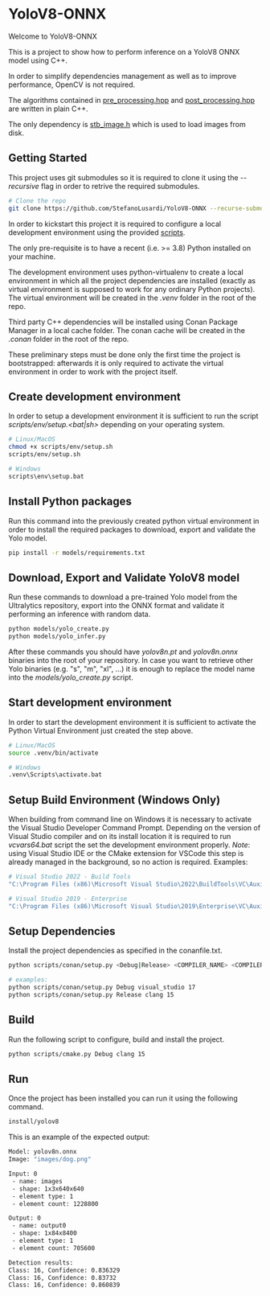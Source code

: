 # YoloV8-ONNX
Welcome to YoloV8-ONNX

This is a project to show how to perform inference on a YoloV8 ONNX model using C++.

In order to simplify dependencies management as well as to improve performance, OpenCV is not required.

The algorithms contained in [pre_processing.hpp](./src/pre_processing.hpp/) and [post_processing.hpp](./src/post_processing.hpp/) are written in plain C++.

The only dependency is [stb_image.h](https://github.com/nothings/stb/blob/master/stb_image.h) which is used to load images from disk.

## Getting Started

This project uses git submodules so it is required to clone it using the *--recursive* flag in order to retrive the required submodules.

```bash
# Clone the repo
git clone https://github.com/StefanoLusardi/YoloV8-ONNX --recurse-submodules
```

In order to kickstart this project it is required to configure a local development environment using the provided [scripts](./scripts/).

The only pre-requisite is to have a recent (i.e. >= 3.8) Python installed on your machine.

The development environment uses python-virtualenv to create a local environment in which all the project dependencies are installed (exactly as virtual environment is supposed to work for any ordinary Python projects). The virtual environment will be created in the *.venv* folder in the root of the repo.

Third party C++ dependencies will be installed using Conan Package Manager in a local cache folder. The conan cache will be created in the *.conan* folder in the root of the repo.

These preliminary steps must be done only the first time the project is bootstrapped: afterwards it is only required to activate the virtual environment in order to work with the project itself.

## Create development environment
In order to setup a development environment it is sufficient to run the script *scripts/env/setup.<bat|sh>* depending on your operating system.

```bash
# Linux/MacOS
chmod +x scripts/env/setup.sh
scripts/env/setup.sh

# Windows
scripts\env\setup.bat
```

## Install Python packages
Run this command into the previously created python virtual environment in order to install the required packages to download, export and validate the Yolo model.

```bash
pip install -r models/requirements.txt
```

## Download, Export and Validate YoloV8 model
Run these commands to download a pre-trained Yolo model from the Ultralytics repository, export into the ONNX format and validate it performing an inference with random data.

```bash
python models/yolo_create.py
python models/yolo_infer.py
```

After these commands you should have *yolov8n.pt* and *yolov8n.onnx* binaries into the root of your repository. In case you want to retrieve other Yolo binaries (e.g. "s", "m", "xl", ...) it is enough to replace the model name into the *models/yolo_create.py* script.


## Start development environment
In order to start the development environment it is sufficient to activate the Python Virtual Environment just created the step above.

```bash
# Linux/MacOS
source .venv/bin/activate

# Windows
.venv\Scripts\activate.bat
```

## Setup Build Environment (Windows Only)
When building from command line on Windows it is necessary to activate the Visual Studio Developer Command Prompt.
Depending on the version of Visual Studio compiler and on its install location it is required to run *vcvars64.bat* script the set the development environment properly.
*Note*: using Visual Studio IDE or the CMake extension for VSCode this step is already managed in the background, so no action is required.
Examples:

```bash
# Visual Studio 2022 - Build Tools
"C:\Program Files (x86)\Microsoft Visual Studio\2022\BuildTools\VC\Auxiliary\Build\vcvars64.bat"

# Visual Studio 2019 - Enterprise
"C:\Program Files (x86)\Microsoft Visual Studio\2019\Enterprise\VC\Auxiliary\Build\vcvars64.bat"
```

## Setup Dependencies
Install the project dependencies as specified in the conanfile.txt.
```bash
python scripts/conan/setup.py <Debug|Release> <COMPILER_NAME> <COMPILER_VERSION>

# examples:
python scripts/conan/setup.py Debug visual_studio 17
python scripts/conan/setup.py Release clang 15
```

## Build
Run the following script to configure, build and install the project.
```bash
python scripts/cmake.py Debug clang 15
```

## Run
Once the project has been installed you can run it using the following command.
```bash
install/yolov8
```

This is an example of the expected output:
```bash
Model: yolov8n.onnx
Image: "images/dog.png"

Input: 0
 - name: images
 - shape: 1x3x640x640
 - element type: 1
 - element count: 1228800

Output: 0
 - name: output0
 - shape: 1x84x8400
 - element type: 1
 - element count: 705600

Detection results:
Class: 16, Confidence: 0.836329
Class: 16, Confidence: 0.83732
Class: 16, Confidence: 0.860839
```
